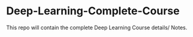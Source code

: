 # Deep-Learning-Complete-Course
This repo will contain the complete Deep Learning Course details/ Notes.
